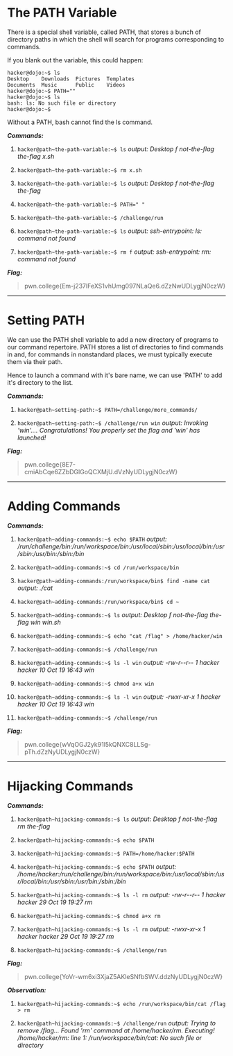 # The PATH Variable

There is a special shell variable, called PATH, that stores a bunch of directory paths in which the shell will search for programs corresponding to commands.

If you blank out the variable, this could happen:
```
hacker@dojo:~$ ls
Desktop    Downloads  Pictures  Templates
Documents  Music      Public    Videos
hacker@dojo:~$ PATH=""
hacker@dojo:~$ ls
bash: ls: No such file or directory
hacker@dojo:~$
```

Without a PATH, bash cannot find the ls command.

***Commands:***

1) `hacker@path~the-path-variable:~$ ls`  *output: Desktop  f  not-the-flag  the-flag  x.sh*

2) `hacker@path~the-path-variable:~$ rm x.sh`

3) `hacker@path~the-path-variable:~$ ls`  *output: Desktop  f  not-the-flag  the-flag*

4) `hacker@path~the-path-variable:~$ PATH=" "`

5) `hacker@path~the-path-variable:~$ /challenge/run`

6) `hacker@path~the-path-variable:~$ ls`  *output: ssh-entrypoint: ls: command not found*

7) `hacker@path~the-path-variable:~$ rm f`  *output: ssh-entrypoint: rm: command not found*

***Flag:***

>pwn.college{Em-j237lFeXS1vhUmg097NLaQe6.dZzNwUDLygjN0czW}
---

# Setting PATH

We can use the PATH shell variable to add a new directory of programs to our command repertoire. PATH stores a list of directories to find commands in and, for commands in nonstandard places, we must typically execute them via their path.

Hence to launch a command with it's bare name, we can use 'PATH' to add it's directory to the list.

***Commands:***

1) `hacker@path~setting-path:~$ PATH=/challenge/more_commands/`

2) `hacker@path~setting-path:~$ /challenge/run win`
*output: Invoking 'win'....
Congratulations! You properly set the flag and 'win' has launched!*

***Flag:***

>pwn.college{8E7-cmiAbCqe6ZZbDGlGoQCXMjU.dVzNyUDLygjN0czW}
---

# Adding Commands

***Commands:***

1) `hacker@path~adding-commands:~$ echo $PATH`
*output: /run/challenge/bin:/run/workspace/bin:/usr/local/sbin:/usr/local/bin:/usr/sbin:/usr/bin:/sbin:/bin*

2) `hacker@path~adding-commands:~$ cd /run/workspace/bin`

3) `hacker@path~adding-commands:/run/workspace/bin$ find -name cat`  *output: ./cat*

4) `hacker@path~adding-commands:/run/workspace/bin$ cd ~`

5) `hacker@path~adding-commands:~$ ls` *output: Desktop  f  not-the-flag  the-flag  win  win.sh*

6) `hacker@path~adding-commands:~$ echo "cat /flag" > /home/hacker/win`

7) `hacker@path~adding-commands:~$ /challenge/run`

8) `hacker@path~adding-commands:~$ ls -l win`
*output: -rw-r--r-- 1 hacker hacker 10 Oct 19 16:43 win*

9) `hacker@path~adding-commands:~$ chmod a+x win`

10) `hacker@path~adding-commands:~$ ls -l win`  *output: -rwxr-xr-x 1 hacker hacker 10 Oct 19 16:43 win*

11) `hacker@path~adding-commands:~$ /challenge/run`

***Flag:***

>pwn.college{wVqOGJ2yk91l5kQNXC8LLSg-pTh.dZzNyUDLygjN0czW}
---

# Hijacking Commands

***Commands:***

1) `hacker@path~hijacking-commands:~$ ls` *output: Desktop  f  not-the-flag  rm  the-flag*

2) `hacker@path~hijacking-commands:~$ echo $PATH`

3) `hacker@path~hijacking-commands:~$ PATH=/home/hacker:$PATH`

4) `hacker@path~hijacking-commands:~$ echo $PATH`
*output: /home/hacker:/run/challenge/bin:/run/workspace/bin:/usr/local/sbin:/usr/local/bin:/usr/sbin:/usr/bin:/sbin:/bin*

5) `hacker@path~hijacking-commands:~$ ls -l rm`
*output: -rw-r--r-- 1 hacker hacker 29 Oct 19 19:27 rm*

6) `hacker@path~hijacking-commands:~$ chmod a+x rm`

7) `hacker@path~hijacking-commands:~$ ls -l rm`
*output: -rwxr-xr-x 1 hacker hacker 29 Oct 19 19:27 rm*

8) `hacker@path~hijacking-commands:~$ /challenge/run`

***Flag:***

>pwn.college{YoVr-wm6xi3XjaZ5AKleSNfbSWV.ddzNyUDLygjN0czW}

***Observation:***

1) `hacker@path~hijacking-commands:~$ echo /run/workspace/bin/cat /flag > rm`

2) `hacker@path~hijacking-commands:~$ /challenge/run`
*output: Trying to remove /flag...
Found 'rm' command at /home/hacker/rm. Executing!
/home/hacker/rm: line 1: /run/workspace/bin/cat: No such file or directory*
